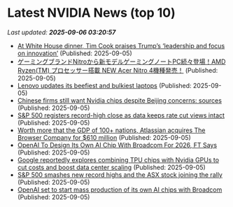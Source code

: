 # Latest NVIDIA News (top 10)
_Last updated: **2025-09-06 03:20:57**_

- [At White House dinner, Tim Cook praises Trump’s ‘leadership and focus on innovation’](https://9to5mac.com/2025/09/04/at-white-house-dinner-tim-cook-praises-trumps-leadership-and-focus-on-innovation/) (Published: 2025-09-05)
- [ゲーミングブランドNitroから新モデルゲーミングノートPC続々登場！AMD Ryzen(TM) プロセッサー搭載 NEW Acer Nitro 4機種発売！](https://prtimes.jp/main/html/rd/p/000001029.000000640.html) (Published: 2025-09-05)
- [Lenovo updates its beefiest and bulkiest laptops](https://www.theverge.com/news/771674/lenovo-thinkpad-p16-gen-3-ifa) (Published: 2025-09-05)
- [Chinese firms still want Nvidia chips despite Beijing concerns: sources](https://biztoc.com/x/4b24286012f45461) (Published: 2025-09-05)
- [S&P 500 registers record-high close as data keeps rate cut views intact](https://economictimes.indiatimes.com/markets/stocks/news/sp-500-registers-record-high-close-as-data-keeps-rate-cut-views-intact/articleshow/123709478.cms) (Published: 2025-09-05)
- [Worth more that the GDP of 100+ nations, Atlassian acquires The Browser Company for $610 million](https://economictimes.indiatimes.com/news/international/us/worth-more-that-the-gdp-of-100-nations-atlassian-acquires-the-browser-company-for-610-million/articleshow/123709297.cms) (Published: 2025-09-05)
- [OpenAI To Design Its Own AI Chip With Broadcom For 2026, FT Says](https://www.ndtvprofit.com/technology/openai-to-design-its-own-ai-chip-with-broadcom-for-2026-ft-says) (Published: 2025-09-05)
- [Google reportedly explores combining TPU chips with Nvidia GPUs to cut costs and boost data center scaling](https://www.digitimes.com/news/a20250904PD234/google-chips-nvidia-tpu-data-center.html) (Published: 2025-09-05)
- [S&P 500 smashes new record highs and the ASX stock joining the rally](https://www.fool.com.au/2025/09/05/sp-500-smashes-new-record-highs-and-the-asx-stock-joining-the-rally/) (Published: 2025-09-05)
- [OpenAI set to start mass production of its own AI chips with Broadcom](https://biztoc.com/x/3948874f4be6dbc9) (Published: 2025-09-05)
